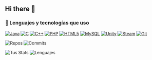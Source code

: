 ## Hi there 👋

### 🧰 Lenguajes y tecnologías que uso

[![Java](https://img.shields.io/badge/Java-ED8B00?style=for-the-badge&logo=java&logoColor=white)](https://www.oracle.com/java/)
[![C](https://img.shields.io/badge/C-00599C?style=for-the-badge&logo=c&logoColor=white)](https://en.cppreference.com/w/c)
[![C++](https://img.shields.io/badge/C++-00599C?style=for-the-badge&logo=c%2B%2B&logoColor=white)](https://isocpp.org/)
[![PHP](https://img.shields.io/badge/PHP-777BB4?style=for-the-badge&logo=php&logoColor=white)](https://www.php.net/)
[![HTML5](https://img.shields.io/badge/HTML5-E34F26?style=for-the-badge&logo=html5&logoColor=white)](https://developer.mozilla.org/es/docs/Web/HTML)
[![MySQL](https://img.shields.io/badge/MySQL-4479A1?style=for-the-badge&logo=mysql&logoColor=white)](https://www.mysql.com/)
[![Unity](https://img.shields.io/badge/Unity-100000?style=for-the-badge&logo=unity&logoColor=white)](https://unity.com/)
[![Steam](https://img.shields.io/badge/Steam-000000?style=for-the-badge&logo=steam&logoColor=white)](https://partner.steamgames.com/)
[![Git](https://img.shields.io/badge/Git-F05032?style=for-the-badge&logo=git&logoColor=white)](https://git-scm.com/doc)



![Repos](https://img.shields.io/badge/Public_Repos-10-blue?style=for-the-badge&logo=github)
![Commits](https://img.shields.io/badge/Daily_Commits-Active-green?style=for-the-badge)



![Tus Stats](https://github-readme-stats.vercel.app/api?username=DevTonyCZ&show_icons=true&theme=radical)
![Lenguajes](https://github-readme-stats.vercel.app/api/top-langs/?username=DevTonyCZ&layout=compact)

<!--
**DevTonyCZ/DevTonyCZ** is a ✨ _special_ ✨ repository because its `README.md` (this file) appears on your GitHub profile.

Here are some ideas to get you started:

- 🔭 I’m currently working on ...
- 🌱 I’m currently learning ...
- 👯 I’m looking to collaborate on ...
- 🤔 I’m looking for help with ...
- 💬 Ask me about ...
- 📫 How to reach me: ...
- 😄 Pronouns: ...
- ⚡ Fun fact: ...
-->
